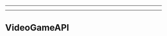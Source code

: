 ----------------------------------------------
--------------------------------------------------------------------------------------------------
# VideoGameAPI
